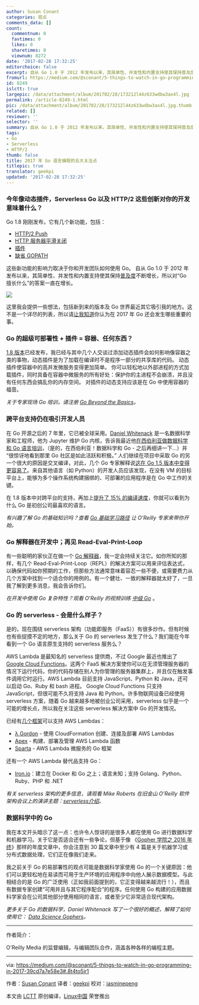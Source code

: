 ```yaml
---
author: Susan Conant
categories: 观点
comments_data: []
count:
  commentnum: 0
  favtimes: 0
  likes: 0
  sharetimes: 0
  viewnum: 8272
date: '2017-02-28 17:32:25'
editorchoice: false
excerpt: 自从 Go 1.0 于 2012 年发布以来，其简单性、并发性和内置支持使其保持普及度不断增长，所以对“Go 擅长什么”的答案一直在增长。
fromurl: https://medium.com/@sconant/5-things-to-watch-in-go-programming-in-2017-39cd7a7e58e3#.8t4to5jr1
id: 8249
islctt: true
largepic: /data/attachment/album/201702/28/173212l44z633wdbw3ax4l.jpg
permalink: /article-8249-1.html
pic: /data/attachment/album/201702/28/173212l44z633wdbw3ax4l.jpg.thumb.jpg
related: []
reviewer: ''
selector: ''
summary: 自从 Go 1.0 于 2012 年发布以来，其简单性、并发性和内置支持使其保持普及度不断增长，所以对“Go 擅长什么”的答案一直在增长。
tags:
- Go
- Serverless
- HTTP/2
thumb: false
title: 2017 年 Go 语言编程的五大关注点
titlepic: true
translator: geekpi
updated: '2017-02-28 17:32:25'
---
```


### 今年像动态插件，Serverless Go 以及 HTTP/2 这些创新对你的开发意味着什么？


Go 1.8 刚刚发布，它有几个新功能，包括：


* [HTTP/2 Push](https://golang.org/doc/go1.8#h2push)
* [HTTP 服务器平滑关闭](https://golang.org/doc/go1.8#http_shutdown)
* [插件](https://golang.org/doc/go1.8#plugin)
* [缺省 GOPATH](https://golang.org/doc/go1.8#gopath)


这些新功能的影响力取决于你和开发团队如何使用 Go。 自从 Go 1.0 于 2012 年发布以来，其简单性、并发性和内置支持使其保持[普及度](https://github.com/golang/go/wiki/GoUsers)不断增长，所以对“Go 擅长什么”的答案一直在增长。


![](/data/attachment/album/201702/28/173212l44z633wdbw3ax4l.jpg)


这里我会提供一些想法，包括新到来的版本及 Go 世界最近其它吸引我的地方。这不是一个详尽的列表，所以请[让我知道](https://twitter.com/SuConant)你认为在 2017 年 Go 还会发生哪些重要的事。


### Go 的超级可部署性 + 插件 = 容器、任何东西？


[1.8 版本](https://golang.org/doc/go1.8)已经发布，我已经与其中几个人交谈过添加动态插件会如何影响像容器之类的事物，动态插件是为了加载在编译时不是程序一部分的共享库的代码。 动态插件使容器中的高并发微服务变得更加简单。 你可以轻松地以外部进程的方式加载插件，同时具备在容器中微服务的所有好处：保护你的主进程不会崩溃，并且没有任何东西会搞乱你的内存空间。 对插件的动态支持应该是在 Go 中使用容器的福音。


*关于专家现场 Go 培训，请注册 *[Go Beyond the Basics](https://www.safaribooksonline.com/live-training/courses/go-beyond-the-basics/0636920065357/)*。*


### 跨平台支持仍在吸引开发人员


在 Go 开源之后的 7 年里，它已被全球采用。[Daniel Whitenack](https://www.oreilly.com/people/1ea0c-daniel-whitenack) 是一名数据科学家和工程师，他为 Jupyter 维护 Go 内核，告诉我最近他[在西伯利亚做数据科学和 Go 语言培训](https://devfest.gdg.org.ru/en/)，（是的，在西伯利亚！数据科学和 Go - 之后再细讲一下...）并 “很惊讶地看到那里 Go 社区是如此活跃和积极。” 人们继续在项目中采取 Go 的另一个很大的原因是交叉编译，对此，几个 Go 专家解释说[这在 Go 1.5 版本中变得更容易了](https://medium.com/@rakyll/go-1-5-cross-compilation-488092ba44ec#.7s7sxmc4h)。来自其他语言（如 Python）的开发人员应该发现，在没有 VM 的目标平台上，能够为多个操作系统构建捆绑的、可部署的应用程序是在 Go 中工作的关键。


在 1.8 版本中对跨平台的支持，再加上[提升了 15% 的编译速度](https://golang.org/doc/go1.8#compiler)，你就可以看到为什么 Go 是初创公司最喜欢的语言。


*有兴趣了解 Go 的基础知识吗？查看 [Go 基础学习路径](http://shop.oreilly.com/category/learning-path/go-fundamentals.do) 让 O’Reilly 专家来带你开始。*


### Go 解释器在开发中；再见 Read-Eval-Print-Loop


有一些聪明的家伙正在做一个 [Go 解释器](https://github.com/go-interpreter)，我一定会持续关注它。如你所知的那样，有几个 Read-Eval-Print-Loop（REPL）的解决方案可以用来评估表达式，以确保代码如你预期的工作，但那些方法通常意味着容忍一些不便，或需要费力从几个方案中找到一个适合你的用例的。有一个健壮、一致的解释器就太好了，一旦我了解到更多消息，我会告诉你们。


*在开发中使用 Go 复杂特性？观看 O'Reilly 的视频训练 [中级 Go](http://shop.oreilly.com/product/0636920047513.do)* 。


### Go 的 serverless - 会是什么样子？


是的，现在围绕 serverless 架构（功能即服务（FaaS））有很多炒作。但有时候也有些捉摸不定的地方，那么关于 Go 的 serverless 发生了什么？我们能在今年看到一个 Go 语言原生支持的 serverless 服务么？


AWS Lambda 是最知名的 serverless 提供商，不过 Google 最近也推出了 [Google Cloud Functions](https://cloud.google.com/functions/docs/)。这两个 FaaS 解决方案使你可以在无须管理服务器的情况下运行代码，你的代码存储在别人为你管理的服务器集群上，并且仅在触发事件调用它时运行。AWS Lambda 目前支持 JavaScript、Python 和 Java，还可以启动 Go、Ruby 和 bash 进程。 Google Cloud Functions 只支持 JavaScript，但很可能不久将支持 Java 和 Python。许多物联网设备已经使用 serverless 方案，随着 Go 越来越多地被创业公司采用，serverless 似乎是一个可能的增长点，所以我在关注这些 serverless 解决方案中 Go 的开发情况。


已经有[几个框架](https://github.com/SerifAndSemaphore/go-serverless-list)可以支持 AWS Lambdas：


* [λ Gordon](https://github.com/jorgebastida/gordon) - 使用 CloudFormation 创建、连接及部署 AWS Lambdas
* [Apex](https://github.com/apex/apex) - 构建、部署及管理 AWS Lambda 函数
* [Sparta](http://gosparta.io/) - AWS Lambda 微服务的 Go 框架


还有一个 AWS Lambda 替代品支持 Go：


* [Iron.io](https://www.iron.io/)：建立在 Docker 和 Go 之上；语言未知；支持 Golang、Python、Ruby、PHP 和 .NET


*有关 serverless 架构的更多信息，请观看 Mike Roberts 在旧金山 O'Reilly 软件架构会议上的演讲主题：[*serverless介绍*](https://www.safaribooksonline.com/library/view/oreilly-software-architecture/9781491976142/video288473.html?utm_source=oreilly&utm_medium=newsite&utm_campaign=5-things-to-watch-in-go-programming-body-text-cta)。*


### 数据科学中的 Go


我在本文开头暗示了这一点：也许令人惊讶的是很多人都在使用 Go 进行数据科学和机器学习。关于它是否适合还有一些争论，但基于像 《[Gopher 学院之 2016 年终](https://blog.gopheracademy.com/series/advent-2016/)》那样的年度文章中，你会注意到 30 篇文章中至少有 4 篇是关于机器学习或分布式数据处理，它们正在像我们走来。


我之前关于 Go 的易部署性的观点可能是数据科学家使用 Go 的一个关键原因：他们可以更轻松地在易读而可用于生产环境的应用程序中向他人展示数据模型。与此相结合的是 Go 的广泛使用（正如我前面提到的，它正变得越来越流行！），而且有数据专家创建“可用并且与其它程序配合”的程序。任何使用 Go 构建的应用数据科学家会在公司其他部分使用相同的语言，或者至少它非常适合现代架构。


*更多关于 Go 的数据科学，Daniel Whitenack 写了一个很好的概述，解释了如何使用它： [Data Science Gophers](https://www.oreilly.com/ideas/data-science-gophers)。*




---


作者简介：


O'Reilly Media 的监督编辑，与编辑团队合作，涵盖各种各样的编程主题。




---


via: <https://medium.com/@sconant/5-things-to-watch-in-go-programming-in-2017-39cd7a7e58e3#.8t4to5jr1>


作者：[Susan Conant](https://medium.com/@sconant?source=footer_card) 译者：[geekpi](https://github.com/geekpi) 校对：[jasminepeng](https://github.com/jasminepeng)


本文由 [LCTT](https://github.com/LCTT/TranslateProject) 原创编译，[Linux中国](https://linux.cn/) 荣誉推出
